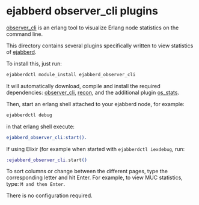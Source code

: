 ejabberd observer_cli plugins
=============================

[observer_cli][oc] is an erlang tool to
visualize Erlang node statistics on the command line.

This directory contains several plugins
specifically written to view statistics of [ejabberd][ej].

To install this, just run:
```bash
ejabberdctl module_install ejabberd_observer_cli
```
It will automatically download, compile and install the required dependencies:
[observer_cli][oc], [recon][recon],
and the additional plugin [os_stats][os].

Then, start an erlang shell attached to your ejabberd node, for example:
```bash
ejabberdctl debug
```
in that erlang shell execute:
```erlang
ejabberd_observer_cli:start().
```

If using Elixir (for example when started with `ejabberdctl iexdebug`, run:
```elixir
:ejabberd_observer_cli.start()
```

To sort columns or change between the different pages,
type the corresponding letter and hit Enter.
For example, to view MUC statistics, type: `M and then Enter`.

There is no configuration required.

[oc]: https://github.com/zhongwencool/observer_cli
[os]: https://github.com/zhongwencool/os_stats
[recon]: https://github.com/ferd/recon
[ej]: https://www.ejabberd.im/
